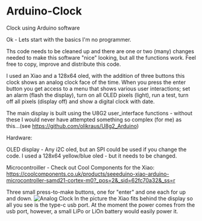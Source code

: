 # Arduino-Clock
  Clock using Arduino software

Ok - Lets start with the basics I'm no programmer.

Ths code needs to be cleaned up and there are one or two (many) changes needed to make this software "nice" looking, but all the functions work.  Feel free to copy, improve and distribute this code.

I used an Xiao and a 128x64 oled, with the addition of three buttons this clock shows an analog clock face of the time.  When you press the enter button you get access to a menu that shows various user interactions; set an alarm (flash the display), turn on all OLED pixels (light), run a test, turn off all pixels (display off) and show a digital clock with date. 

The main display is built using the U8G2 user_interface functions  - without these I would never have attempted something so complex (for me) as this...(see https://github.com/olikraus/U8g2_Arduino) 

Hardware:

OLED display - Any i2C oled, but an SPI could be used if you change the code. I used a 128x64 yellow/blue oled - but it needs to be changed.

Microcontroiller - Check out Cool Components for the Xiao:  https://coolcomponents.co.uk/products/seeeduino-xiao-arduino-microcontroller-samd21-cortex-m0?_pos=2&_sid=62fc70a32&_ss=r 

Three small press-to-make buttons, one for "enter" and one each for up and down.
![Analog Clock](https://user-images.githubusercontent.com/10800904/114734309-0278c580-9d3c-11eb-9325-3f1f3a40ac5f.jpg)
In the picture the Xiao fits behind the display so all you see is the type-c usb port.  At the moment the power comes from the usb port, however, a small LiPo or LiOn battery would easily power it.
